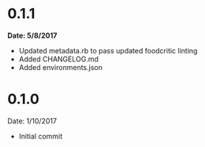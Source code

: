 # 0.1.1
**Date: 5/8/2017**

* Updated metadata.rb to pass updated foodcritic linting
* Added CHANGELOG.md
* Added environments.json

# 0.1.0
Date: 1/10/2017

* Initial commit